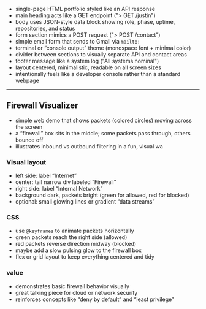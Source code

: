 - single-page HTML portfolio styled like an API response  
- main heading acts like a GET endpoint ("> GET /justin")  
- body uses JSON-style data block showing role, phase, uptime, repositories, and status  
- form section mimics a POST request ("> POST /contact")  
- simple email form that sends to Gmail via `mailto:`  
- terminal or “console output” theme (monospace font + minimal color)  
- divider between sections to visually separate API and contact areas  
- footer message like a system log ("All systems nominal")  
- layout centered, minimalistic, readable on all screen sizes  
- intentionally feels like a developer console rather than a standard webpage  

---

## Firewall Visualizer
- simple web demo that shows packets (colored circles) moving across the screen
- a “firewall” box sits in the middle; some packets pass through, others bounce off
- illustrates inbound vs outbound filtering in a fun, visual wa
### Visual layout
- left side: label “Internet”
- center: tall narrow div labeled “Firewall”
- right side: label “Internal Network”
- background dark, packets bright (green for allowed, red for blocked)
- optional: small glowing lines or gradient “data streams”
### CSS
- use `@keyframes` to animate packets horizontally  
- green packets reach the right side (allowed)  
- red packets reverse direction midway (blocked)  
- maybe add a slow pulsing glow to the firewall box  
- flex or grid layout to keep everything centered and tidy
### value
- demonstrates basic firewall behavior visually  
- great talking piece for cloud or network security  
- reinforces concepts like “deny by default” and “least privilege”
